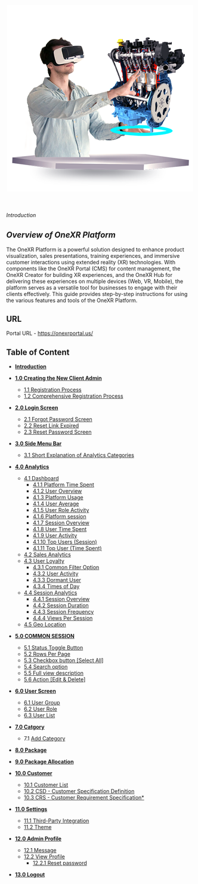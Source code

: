 <p align ="center"height=500width =500> <img src= "https://github.com/onexrdev/portal/blob/main/Images/main%20image.png" /></p><br>


###### *Introduction*

## *Overview of OneXR Platform*
The OneXR Platform is a powerful solution designed to enhance product visualization, sales presentations, training experiences, and immersive customer interactions using extended reality (XR) technologies. With components like the OneXR Portal (CMS) for content management, the OneXR Creator for building XR experiences, and the OneXR Hub for delivering these experiences on multiple devices (Web, VR, Mobile), the platform serves as a versatile tool for businesses to engage with their clients effectively.
This guide provides step-by-step instructions for using the various features and tools of the OneXR Platform.

## **URL**
Portal URL - https://onexrportal.us/

## Table of Content

- **[Introduction](https://github.com/onexrdev/portal/wiki/OneXR%E2%80%90-Portal-User-Guideline)**
- **[1.0 Creating the New Client Admin](https://github.com/onexrdev/portal/wiki/Creating-the-New-Client-Admin)**
  - [1.1 Registration Process](https://github.com/onexrdev/portal/wiki/Creating-the-New-Client-Admin#11-registration-process)
  - [1.2 Comprehensive Registration Process](https://github.com/onexrdev/portal/wiki/Creating-the-New-Client-Admin#12-comprehensive-registration-process)

 - **[2.0 Login Screen](https://github.com/onexrdev/portal/wiki/Login-Screen)**
   - [2.1 Forgot Password Screen](https://github.com/onexrdev/portal/wiki/Login-Screen#21-forgot-password-screen)
   - [2.2 Reset Link Expired](https://github.com/onexrdev/portal/wiki/Login-Screen#22-reset-link-expired)
   - [2.3 Reset Password Screen](https://github.com/onexrdev/portal/wiki/Login-Screen#23-reset-password-screen)

- **[3.0 Side Menu Bar](https://github.com/onexrdev/portal/wiki/Side-Menu-Bar)**  
   - [3.1 Short Explanation of Analytics Categories](https://github.com/onexrdev/portal/wiki/Side-Menu-Bar#-31-short-explanation-of-analytics-categories)

- **[4.0 Analytics](https://github.com/onexrdev/portal/wiki/Analytics)**  
  - [4.1 Dashboard](https://github.com/onexrdev/portal/wiki/Analytics#41-dashboard)
     - [4.1.1 Platform Time Spent](https://github.com/onexrdev/portal/wiki/Analytics#411-platform-time-spent)
     - [4.1.2 User Overview](https://github.com/onexrdev/portal/wiki/Analytics#412-user-overview)
     - [4.1.3 Platform Usage](https://github.com/onexrdev/portal/wiki/Analytics#413-platform-usage)
     - [4.1.4 User Average](https://github.com/onexrdev/portal/wiki/Analytics#414-user-average)
     - [4.1.5 User Role Activity](https://github.com/onexrdev/portal/wiki/Analytics#415-user-role-activity)
     - [4.1.6 Platform session](https://github.com/onexrdev/portal/wiki/Analytics#416-platform-session)
     - [4.1.7 Session Overview](https://github.com/onexrdev/portal/wiki/Analytics#417-session-overview)
     - [4.1.8 User Time Spent](https://github.com/onexrdev/portal/wiki/Analytics#418-user-time-spent)
     - [4.1.9 User Activity](https://github.com/onexrdev/portal/wiki/Analytics#419-user-activity)
     - [4.1.10 Top Users (Session)](https://github.com/onexrdev/portal/wiki/Analytics#4110-top-users-session)
     - [4.1.11 Top User (Time Spent)](https://github.com/onexrdev/portal/wiki/Analytics#4111-top-user-time-spent)
  - [4.2 Sales Analytics](https://github.com/onexrdev/portal/wiki/Analytics#42-sales-analytics)
  - [4.3 User Loyalty](https://github.com/onexrdev/portal/wiki/Analytics#43-user-loyalty)
    - [4.3.1 Common Filter Option](https://github.com/onexrdev/portal/wiki/Analytics#431common-filter-option)
    - [4.3.2 User Activity](https://github.com/onexrdev/portal/wiki/Analytics#432user-activity)
    - [4.3.3 Dormant User](https://github.com/onexrdev/portal/wiki/Analytics#433-dormant-user)
    - [4.3.4 Times of Day](https://github.com/onexrdev/portal/wiki/Analytics#434-times-of-day)  
  - [4.4 Session Analytics](https://github.com/onexrdev/portal/wiki/Analytics#44-session-analytics)
     - [4.4.1 Session Overview](https://github.com/onexrdev/portal/wiki/Analytics#441-session-overview)
     - [4.4.2 Session Duration](https://github.com/onexrdev/portal/wiki/Analytics#442-session-duration)  
     - [4.4.3 Session Frequency](https://github.com/onexrdev/portal/wiki/Analytics#443-session-frequency)
     - [4.4.4 Views Per Session](https://github.com/onexrdev/portal/wiki/Analytics#444-views-per-session) <br>
   - [4.5 Geo Location](https://github.com/onexrdev/portal/wiki/Analytics#45-geo-location)

- **[5.0 COMMON SESSION](https://github.com/onexrdev/portal/wiki/Common-Session)**  
  - [5.1 Status Toggle Button](https://github.com/onexrdev/portal/wiki/Common-Session#51-status-toggle-button)
  - [5.2 Rows Per Page](https://github.com/onexrdev/portal/wiki/Common-Session#52-rows-per-page)
  - [5.3 Checkbox button [Select All]](https://github.com/onexrdev/portal/wiki/Common-Session#53checkbox-button-select-all)
  - [5.4 Search option](https://github.com/onexrdev/portal/wiki/Common-Session#54-search-option)
  - [5.5 Full view description](https://github.com/onexrdev/portal/wiki/Common-Session#55-full-view-description)
  - [5.6 Action [Edit & Delete]](https://github.com/onexrdev/portal/wiki/Common-Session#56-action-edit--delete)  

- **[6.0 User Screen](https://github.com/onexrdev/portal/wiki/User-Screen)**
  - [6.1 User Group](https://github.com/onexrdev/portal/wiki/User-Screen#61-user-group)
  - [6.2 User Role](https://github.com/onexrdev/portal/wiki/User-Screen#62-user-role)
  - [6.3 User List](https://github.com/onexrdev/portal/wiki/User-Screen#63-user-list)

- **[7.0 Catgory](https://github.com/onexrdev/portal/wiki/Category#category)**
  - 7.1 [Add Category](https://github.com/onexrdev/portal/wiki/Category#71-add-category-)

- **[8.0 Package](https://github.com/onexrdev/portal/wiki/Package#package)**

- **[9.0 Package Allocation](https://github.com/onexrdev/portal/wiki/Package-Allocation#package-allocation)**  

- **[10.0 Customer](https://github.com/onexrdev/portal/wiki/Customer/_edit#customer)**  
  - [10.1 Customer List](https://github.com/onexrdev/portal/wiki/Customer/_edit#101-customer-list)
  - [10.2 CSD - Customer Specification Definition](https://github.com/onexrdev/portal/wiki/Customer/_edit#102-csd---customer-specification-definition)
  - [10.3 CRS - Customer Requirement Specification*](https://github.com/onexrdev/portal/wiki/Customer/_edit#103-crs---customer-requirement-specification)

- **[11.0 Settings](https://github.com/onexrdev/portal/wiki/Settings/_edit#settings)**  
   - [11.1 Third-Party Integration](https://github.com/onexrdev/portal/wiki/Settings/_edit#111-third-party-integration)
   - [11.2 Theme](https://github.com/onexrdev/portal/wiki/Settings/_edit#112-theme)

- **[12.0 Admin Profile](https://github.com/onexrdev/portal/wiki/Admin-Profile#admin-profile)**  
  - [12.1 Message](https://github.com/onexrdev/portal/wiki/Admin-Profile#121-message)
  - [12.2 View Profile](https://github.com/onexrdev/portal/wiki/Admin-Profile#122-view-profile)
    - [12.2.1 Reset password](https://github.com/onexrdev/portal/wiki/Admin-Profile#1221-reset-password-) 
- **[13.0 Logout](https://github.com/onexrdev/portal/wiki/Logout/_edit#logout)**















